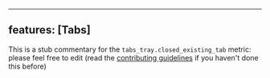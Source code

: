 
---
features: [Tabs]
---

This is a stub commentary for the `tabs_tray.closed_existing_tab` metric: please feel free to edit (read the
[contributing guidelines](https://github.com/mozilla/glean-annotations/blob/main/CONTRIBUTING.md)
if you haven't done this before)

